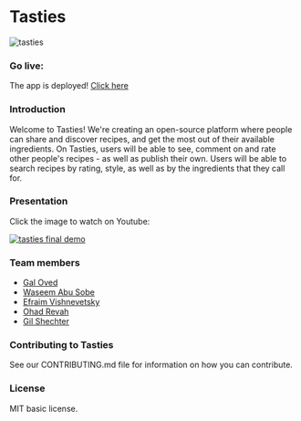 # Tasties
![tasties](./tasties_app/static/images/tasties_logo_round.png)

### Go live:
The app is deployed!
[Click here](http://gilshechter.pythonanywhere.com/)

### Introduction
Welcome to Tasties! We're creating an open-source platform where people can share and discover recipes,
and get the most out of their available ingredients. On Tasties, users will be able to see, comment on and rate
other people's recipes - as well as publish their own. Users will be able to search recipes by rating, style,
as well as by the ingredients that they call for.

### Presentation
Click the image to watch on Youtube:

[![tasties final demo](http://img.youtube.com/vi/X-fPFDT0d24/maxresdefault.jpg)](https://www.youtube.com/watch?v=X-fPFDT0d24 "tasties final demo - Click to Watch!")

### Team members 
- [Gal Oved](https://github.com/GalOved)
- [Waseem Abu Sobe](https://github.com/WaseemAbuSobe)
- [Efraim Vishnevetsky](https://github.com/efraimvis)
- [Ohad Revah](https://github.com/ohadrevach)
- [Gil Shechter](https://github.com/GilShechter)

### Contributing to Tasties
See our CONTRIBUTING.md file for information on how you can contribute.

### License
MIT basic license.
